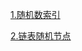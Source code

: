 [1.随机数索引](https://leetcode-cn.com/problems/random-pick-index/solution/sui-ji-shu-suo-yin-by-leetcode-solution-ofsq/)

[2.链表随机节点](https://leetcode-cn.com/problems/linked-list-random-node/)